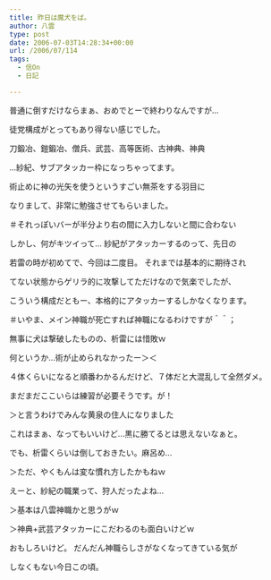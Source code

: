```yaml
---
title: 昨日は魔犬をば。
author: 八雲
type: post
date: 2006-07-03T14:28:34+00:00
url: /2006/07/114
tags:
  - 信On
  - 日記

---
```

普通に倒すだけならまぁ、おめでとーで終わりなんですが…
  
徒党構成がとってもあり得ない感じでした。

刀鍛冶、鎧鍛冶、僧兵、武芸、高等医術、古神典、神典

…紗紀、サブアタッカー枠になっちゃってます。
  
術止めに神の光矢を使うというすごい無茶をする羽目に
  
なりまして、非常に勉強させてもらいました。
  
＃それっぽいバーが半分より右の間に入力しないと間に合わない

しかし、何がキツイって… 紗紀がアタッカーするのって、先日の
  
若雷の時が初めてで、今回は二度目。 それまでは基本的に期待され
  
てない状態からゲリラ的に攻撃してただけなので気楽でしたが、
  
こういう構成だともー、本格的にアタッカーするしかなくなります。
  
＃いやま、メイン神職が死亡すれば神職になるわけですが＾＾；

無事に犬は撃破したものの、析雷には惜敗ｗ
  
何というか…術が止められなかったー＞＜
  
４体くらいになると順番わかるんだけど、７体だと大混乱して全然ダメ。
  
まだまだここいらは練習が必要そうです。が！

＞と言うわけでみんな黄泉の住人になりました
  
これはまぁ、なってもいいけど…黒に勝てるとは思えないなぁと。
  
でも、析雷くらいは倒しておきたい。麻呂め…

＞ただ、やくもんは変な慣れ方したかもねｗ
  
えーと、紗紀の職業って、狩人だったよね…

＞基本は八雲神職かと思うがｗ
  
＞神典+武芸アタッカーにこだわるのも面白いけどｗ
  
おもしろいけど。 だんだん神職らしさがなくなってきている気が
  
しなくもない今日この頃。
